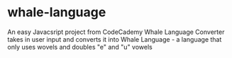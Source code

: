 # whale-language
An easy Javacsript project from CodeCademy
Whale Language Converter takes in user input and converts it into Whale Language - a language that only uses wovels and doubles "e" and "u" vowels
